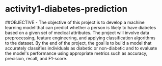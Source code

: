 # activity1-diabetes-prediction

##OBJECTIVE - The objective of this project is to develop a machine learning model that can predict whether a person is likely to have diabetes based on a given set of medical attributes.
The project will involve data preprocessing, feature engineering, and applying classification algorithms to the dataset. By the end of the project, the goal is to build a model that accurately classifies
individuals as diabetic or non-diabetic and to evaluate the model's performance using appropriate metrics such as accuracy, precision, recall, and F1-score.

